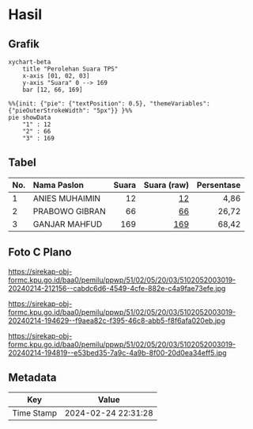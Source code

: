 # Hasil

## Grafik

```mermaid
xychart-beta
    title "Perolehan Suara TPS"
    x-axis [01, 02, 03]
    y-axis "Suara" 0 --> 169
    bar [12, 66, 169]
```

```mermaid
%%{init: {"pie": {"textPosition": 0.5}, "themeVariables": {"pieOuterStrokeWidth": "5px"}} }%%
pie showData
    "1" : 12
    "2" : 66
    "3" : 169
```

## Tabel

| No. | Nama Paslon    | Suara | Suara (raw) | Persentase |
|:--- |:-------------- | -----:| -----------:| ----------:|
| 1   | ANIES MUHAIMIN | 12    | [12][p-1]   | 4,86       |
| 2   | PRABOWO GIBRAN | 66    | [66][p-2]   | 26,72      |
| 3   | GANJAR MAHFUD  | 169   | [169][p-3]  | 68,42      |


[p-1]: https://github.com/gigit-pemilu/pemilu-2024-51-bali/blob/main/pilpres/hitung-suara/sub/51-bali/sub/02-tabanan/sub/05-tabanan/sub/2003-bongan/sub/019-tps/sub/paslon-1.txt
[p-2]: https://github.com/gigit-pemilu/pemilu-2024-51-bali/blob/main/pilpres/hitung-suara/sub/51-bali/sub/02-tabanan/sub/05-tabanan/sub/2003-bongan/sub/019-tps/sub/paslon-2.txt
[p-3]: https://github.com/gigit-pemilu/pemilu-2024-51-bali/blob/main/pilpres/hitung-suara/sub/51-bali/sub/02-tabanan/sub/05-tabanan/sub/2003-bongan/sub/019-tps/sub/paslon-3.txt

## Foto C Plano

https://sirekap-obj-formc.kpu.go.id/baa0/pemilu/ppwp/51/02/05/20/03/5102052003019-20240214-212156--cabdc6d6-4549-4cfe-882e-c4a9fae73efe.jpg

https://sirekap-obj-formc.kpu.go.id/baa0/pemilu/ppwp/51/02/05/20/03/5102052003019-20240214-194629--f9aea82c-f395-46c8-abb5-f8f6afa020eb.jpg

https://sirekap-obj-formc.kpu.go.id/baa0/pemilu/ppwp/51/02/05/20/03/5102052003019-20240214-194819--e53bed35-7a9c-4a9b-8f00-20d0ea34eff5.jpg


## Metadata

| Key        | Value               |
| ---------- | ------------------- |
| Time Stamp | 2024-02-24 22:31:28 |



